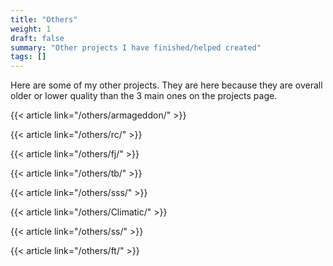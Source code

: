 ```yaml
---
title: "Others"
weight: 1
draft: false
summary: "Other projects I have finished/helped created"
tags: []
---
```

Here are some of my other projects. They are here because they are overall older or lower quality than the 3 main ones on the projects page.

{{< article link="/others/armageddon/" >}} 

{{< article link="/others/rc/" >}} 

{{< article link="/others/fj/" >}}

{{< article link="/others/tb/" >}} 

{{< article link="/others/sss/" >}} 

{{< article link="/others/Climatic/" >}} 

{{< article link="/others/ss/" >}} 

{{< article link="/others/ft/" >}}
